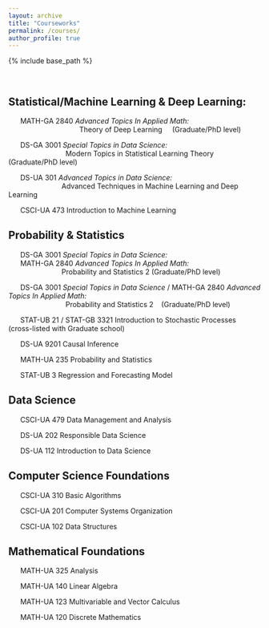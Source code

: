 ```yaml
---
layout: archive
title: "Courseworks"
permalink: /courses/
author_profile: true
---
```


{% include base_path %}


<br />

Statistical/Machine Learning & Deep Learning:
------

&nbsp;&nbsp;&nbsp;&nbsp;&nbsp; MATH-GA 2840 *Advanced Topics In Applied Math:*  
&nbsp;&nbsp;&nbsp;&nbsp;&nbsp;
&nbsp;&nbsp;&nbsp;&nbsp;&nbsp;
&nbsp;&nbsp;&nbsp;&nbsp;&nbsp;
&nbsp;&nbsp;&nbsp;&nbsp;&nbsp;
&nbsp;&nbsp;&nbsp;&nbsp;&nbsp;
&nbsp;&nbsp;&nbsp;&nbsp;&nbsp; Theory of Deep Learning 
&nbsp;&nbsp;&nbsp; (Graduate/PhD level)

&nbsp;&nbsp;&nbsp;&nbsp;&nbsp; DS-GA 3001 *Special Topics in Data Science:*  
&nbsp;&nbsp;&nbsp;&nbsp;&nbsp;
&nbsp;&nbsp;&nbsp;&nbsp;&nbsp;
&nbsp;&nbsp;&nbsp;&nbsp;&nbsp;
&nbsp;&nbsp;&nbsp;&nbsp;&nbsp;
&nbsp;&nbsp;&nbsp;&nbsp; Modern Topics in Statistical Learning Theory 
&nbsp;&nbsp;&nbsp; (Graduate/PhD level)

&nbsp;&nbsp;&nbsp;&nbsp;&nbsp; DS-UA 301 *Advanced Topics in Data Science:*  
&nbsp;&nbsp;&nbsp;&nbsp;&nbsp;
&nbsp;&nbsp;&nbsp;&nbsp;&nbsp;
&nbsp;&nbsp;&nbsp;&nbsp;&nbsp;
&nbsp;&nbsp;&nbsp;&nbsp;&nbsp;
&nbsp;&nbsp; Advanced Techniques in Machine Learning and Deep Learning

&nbsp;&nbsp;&nbsp;&nbsp;&nbsp; CSCI-UA 473 Introduction to Machine Learning

Probability & Statistics
------

&nbsp;&nbsp;&nbsp;&nbsp;&nbsp; DS-GA 3001 *Special Topics in Data Science:*  
&nbsp;&nbsp;&nbsp;&nbsp;&nbsp; MATH-GA 2840 *Advanced Topics In Applied Math:*  
&nbsp;&nbsp;&nbsp;&nbsp;&nbsp;
&nbsp;&nbsp;&nbsp;&nbsp;&nbsp;
&nbsp;&nbsp;&nbsp;&nbsp;&nbsp;
&nbsp;&nbsp;&nbsp;&nbsp;&nbsp;
&nbsp;&nbsp; Probability and Statistics 2 (Graduate/PhD level)

&nbsp;&nbsp;&nbsp;&nbsp;&nbsp; DS-GA 3001 *Special Topics in Data Science* / MATH-GA 2840 *Advanced Topics In Applied Math:*  
&nbsp;&nbsp;&nbsp;&nbsp;&nbsp;
&nbsp;&nbsp;&nbsp;&nbsp;&nbsp;
&nbsp;&nbsp;&nbsp;&nbsp;&nbsp;
&nbsp;&nbsp;&nbsp;&nbsp;&nbsp;
&nbsp;&nbsp;&nbsp;&nbsp; Probability and Statistics 2
&nbsp;&nbsp; (Graduate/PhD level)

&nbsp;&nbsp;&nbsp;&nbsp;&nbsp; STAT-UB 21 / STAT-GB 3321 Introduction to Stochastic Processes
&nbsp;&nbsp; (cross-listed with Graduate school)

&nbsp;&nbsp;&nbsp;&nbsp;&nbsp; DS-UA 9201 Causal Inference

&nbsp;&nbsp;&nbsp;&nbsp;&nbsp; MATH-UA 235 Probability and Statistics

&nbsp;&nbsp;&nbsp;&nbsp;&nbsp; STAT-UB 3 Regression and Forecasting Model

Data Science
------

&nbsp;&nbsp;&nbsp;&nbsp;&nbsp; CSCI-UA 479 Data Management and Analysis

&nbsp;&nbsp;&nbsp;&nbsp;&nbsp; DS-UA 202 Responsible Data Science

&nbsp;&nbsp;&nbsp;&nbsp;&nbsp; DS-UA 112 Introduction to Data Science

Computer Science Foundations
------

&nbsp;&nbsp;&nbsp;&nbsp;&nbsp; CSCI-UA 310 Basic Algorithms 

&nbsp;&nbsp;&nbsp;&nbsp;&nbsp; CSCI-UA 201 Computer Systems Organization

&nbsp;&nbsp;&nbsp;&nbsp;&nbsp; CSCI-UA 102 Data Structures

Mathematical Foundations
------

&nbsp;&nbsp;&nbsp;&nbsp;&nbsp; MATH-UA 325 Analysis

&nbsp;&nbsp;&nbsp;&nbsp;&nbsp; MATH-UA 140 Linear Algebra

&nbsp;&nbsp;&nbsp;&nbsp;&nbsp; MATH-UA 123 Multivariable and Vector Calculus 

&nbsp;&nbsp;&nbsp;&nbsp;&nbsp; MATH-UA 120 Discrete Mathematics


<br/>





<!---

{% for post in site.publications reversed %}
  {% include archive-single.html %}
 {% endfor %}

-->


<!---
---
layout: archive
title: "Courses"
permalink: /courses/
author_profile: true
---

{% include base_path %}

{% for post in site.courses reversed %}
  {% include archive-single.html %}
{% endfor %}

-->
